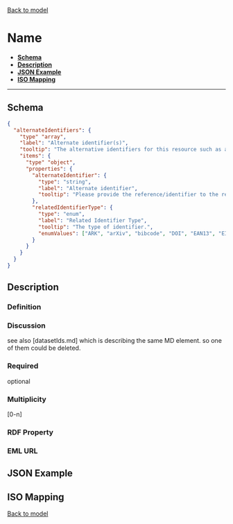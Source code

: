 [Back to model](_base.md)

# Name

- **[Schema](#schema)**
- **[Description](#description)**
- **[JSON Example](#json-example)**
- **[ISO Mapping](#iso-mapping)**
---
## Schema
```json
{
  "alternateIdentifiers": {
    "type" "array",
    "label": "Alternate identifier(s)",
    "tooltip": "The alternative identifiers for this resource such as a URN, URI or an ISBN number.",
    "items": {
      "type" "object",
      "properties": {
        "alternateIdentifier": {
          "type": "string",
          "label": "Alternate identifier",
          "tooltip": "Please provide the reference/identifier to the related resource."
        },
        "relatedIdentifierType": {
          "type": "enum",
          "label": "Related Identifier Type",
          "tooltip": "The type of identifier.",
          "enumValues": ["ARK", "arXiv", "bibcode", "DOI", "EAN13", "EISSN", "Handle", "ISBN", "ISSN", "ISTC", "LISSN", "LSID", "ORCID", "PMID", "PURL", "UPC", "URL", "URN", "w3id", "URI"]
        }
      }
    }
  }
}
```
## Description
### Definition
### Discussion
see also [datasetIds.md] which is describing the same MD element. so one of them could be deleted.
### Required
optional
### Multiplicity
[0-n]
### RDF Property
### EML URL

## JSON Example
## ISO Mapping

[Back to model](_base.md)
